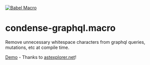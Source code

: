 [![Babel Macro](https://img.shields.io/badge/babel--macro-%F0%9F%8E%A3-f5da55.svg?style=flat-square)](https://github.com/kentcdodds/babel-plugin-macros)

# condense-graphql.macro

Remove unnecessary whitespace characters from graphql queries, mutations, etc at
compile time.

[Demo](https://astexplorer.net/#/gist/83b1337139eaf22be01d9815547e2f22/44a4dcff182d27463bfb8a56274e0219ef8e331f) -
Thanks to [astexplorer.net](http://astexplorer.net)!
